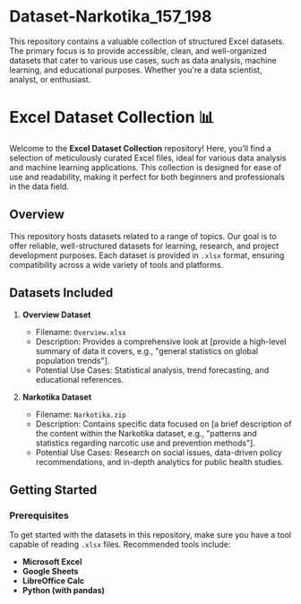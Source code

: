 # Dataset-Narkotika_157_198
This repository contains a valuable collection of structured Excel datasets. The primary focus is to provide accessible, clean, and well-organized datasets that cater to various use cases, such as data analysis, machine learning, and educational purposes. Whether you're a data scientist, analyst, or enthusiast.

# Excel Dataset Collection 📊

Welcome to the **Excel Dataset Collection** repository! Here, you’ll find a selection of meticulously curated Excel files, ideal for various data analysis and machine learning applications. This collection is designed for ease of use and readability, making it perfect for both beginners and professionals in the data field.

## Overview

This repository hosts datasets related to a range of topics. Our goal is to offer reliable, well-structured datasets for learning, research, and project development purposes. Each dataset is provided in `.xlsx` format, ensuring compatibility across a wide variety of tools and platforms.

## Datasets Included

1. **Overview Dataset**
   - Filename: `Overview.xlsx`
   - Description: Provides a comprehensive look at [provide a high-level summary of data it covers, e.g., "general statistics on global population trends"].
   - Potential Use Cases: Statistical analysis, trend forecasting, and educational references.

2. **Narkotika Dataset**
   - Filename: `Narkotika.zip`
   - Description: Contains specific data focused on [a brief description of the content within the Narkotika dataset, e.g., "patterns and statistics regarding narcotic use and prevention methods"].
   - Potential Use Cases: Research on social issues, data-driven policy recommendations, and in-depth analytics for public health studies.

## Getting Started

### Prerequisites

To get started with the datasets in this repository, make sure you have a tool capable of reading `.xlsx` files. Recommended tools include:

- **Microsoft Excel**
- **Google Sheets**
- **LibreOffice Calc**
- **Python (with pandas)**
